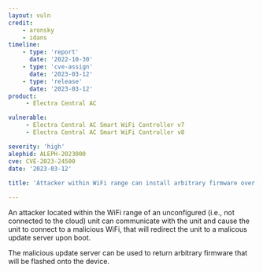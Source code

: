 ```yaml
---
layout: vuln
credit: 
    - aronsky
    - idans
timeline:
    - type: 'report'
      date: '2022-10-30'
    - type: 'cve-assign'
      date: '2023-03-12'
    - type: 'release'
      date: '2023-03-12'
product:
     - Electra Central AC

vulnerable:
     - Electra Central AC Smart WiFi Controller v7
     - Electra Central AC Smart WiFi Controller v8

severity: 'high'
alephid: ALEPH-2023000
cve: CVE-2023-24500
date: '2023-03-12'
  
title: 'Attacker within WiFi range can install arbitrary firmware over the air on unconfigured units'

---
```

An attacker located within the WiFi range of an unconfigured (i.e., not connected to the cloud) unit can communicate with the unit and
cause the unit to connect to a malicious WiFi, that will redirect the unit to a malicous update server upon boot.

The malicious update server can be used to return arbitrary firmware that will be flashed onto the device.
